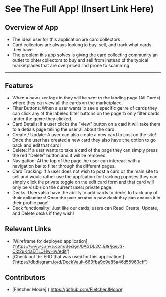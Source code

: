 # See The Full App! (Insert Link Here)

## Overview of App
- The ideal user for this application are card collectors
- Card collectors are always looking to buy, sell, and track what cards they have
- The problem this app solves is giving the card collecting community an outlet to ohter collectors to buy and sell from instead of the typical marketplaces that are overpriced and prone to scamming. 
___
## Features
- When a new user logs in they will be sent to the landing page (All Cards) where they can view all the cards on the marketplace.
- Filter Buttons: When a user wants to see a specific genre of cards they can click any of the labeled filter buttons on the page to only filter cards under the genre they clicked. 
- Card Details: If a user clicks the "View" button on a card it will take them to a detials page telling the user all about the card.
- Create / Update: A user can also create a new card to post on the site! Once the user has created a new card they also have t he option to go back and edit that card! 
- Delete: If a user wants to take a card of the page they can simply press the red "Delete" button and it will be removed.
- Navigation: At the top of the page the user can intereact with a navigation bar to filter through the different pages.
- Card Tracking: If a user does not wish to post a card on the main site to sell and would rather use the application for tracking puposes they can simply click the private toggle on the edit card form and that card will only be visible on the current users private page. 
- Decks: Users also have the ability to add cards to decks to track any of their collections! Once the user creates a new deck they can access it in their profile page!  
- Deck functionality: Just like our cards, users can Read, Create, Update, and Delete decks if they wish! 

## Relevant Links
- [Wireframe for deployed application] ('https://www.canva.com/design/DAGDL2C_El8/jqey3-Ciz2uK4aDTLOHwHw/edit')
- [Check out the ERD that was used for this application!] ('https://dbdiagram.io/d/DeckVault-663fba9c9e85a46d55963cff')
## Contributors 
- [Fletcher Moore] ('https://github.com/FletcherJMoore')
